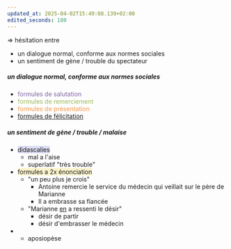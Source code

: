```yaml
---
updated_at: 2025-04-02T15:49:08.139+02:00
edited_seconds: 180
---
```

=> hésitation entre 
- un dialogue normal, conforme aux normes sociales
- un sentiment de gène / trouble du spectateur
##### un dialogue normal, conforme aux normes sociales
- <font color="#8064a2">formules de salutation</font> 
- <font color="#9bbb59">formules de remerciement</font> 
- <font color="#f79646">formules de présentation</font> 
- <u>formules de félicitation</u> 

##### un sentiment de gène / trouble / malaise
- <span style="background:rgba(74, 82, 199, 0.2)">didascalies</span>
	- mal a l'aise
	- superlatif "très trouble"
- <span style="background:rgba(240, 200, 0, 0.2)">formules a 2x énonciation</span>
	- "un peu plus je crois"
		- Antoine remercie le service du médecin qui veillait sur le père de Marianne
		- Il a embrasse sa fiancée
	- "Marianne <u>en</u> a ressenti le désir"
		- désir de partir
		- désir d'embrasser le médecin
- + aposiopèse 

